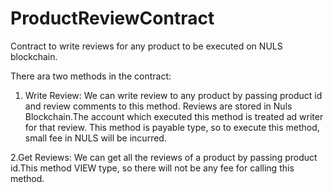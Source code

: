 # ProductReviewContract
Contract to write reviews for any product to be executed on NULS blockchain.

There ara two methods in the contract:

1. Write Review: We can write review to any product by passing product id and review comments to this method. Reviews are stored in Nuls Blockchain.The account which executed this method is treated ad writer for that review.
This method is payable type, so to execute this method, small fee in NULS will be incurred.

2.Get Reviews: We can get all the reviews of a product by passing product id.This method VIEW type, so there will not be any fee for calling this method.
